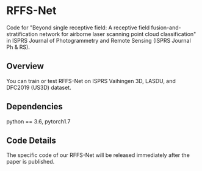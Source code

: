 # RFFS-Net
Code for "Beyond single receptive field: A receptive field fusion-and-stratification network for airborne laser scanning point cloud classification" in ISPRS Journal of Photogrammetry and Remote Sensing (ISPRS Journal Ph &amp; RS).

## Overview
You can train or test RFFS-Net on ISPRS Vaihingen 3D, LASDU, and DFC2019 (US3D) dataset.

## Dependencies
python == 3.6,
pytorch1.7

## Code Details
The specific code of our RFFS-Net will be released immediately after the paper is published.
